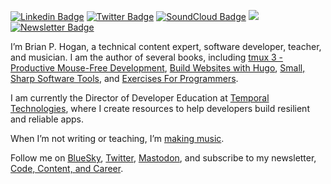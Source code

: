 [![Linkedin Badge](https://img.shields.io/badge/-Brian%20Hogan-blue?style=flat&logo=Linkedin&logoColor=white&link=https://www.linkedin.com/in/bphogan/)](https://www.linkedin.com/in/bphogan/)
[![Twitter Badge](https://img.shields.io/badge/-@bphogan-1da1f2?style=flat&logo=twitter&logoColor=white&link=https://twitter.com/bphogan)](https://twitter.com/bphogan)
[![SoundCloud Badge](https://img.shields.io/badge/-Brian%20Hogan-orange?style=flat&logo=soundcloud&logoColor=white&link=https://soundcloud.com/bphogan)](https://soundcloud.com/bphogan)
<a rel="me" href="https://mastodon.social/@bphogan"><img src="https://img.shields.io/badge/-bphogan-lavender?style=flat&logo=mastodon&logoColor=white"></a>
[![Newsletter Badge](https://img.shields.io/badge/-Newsletter-purple?style=flat&logo=email&logoColor=white&link=https://newsletter.bphogan.com)](https://newsletter.bphogan.com)

I’m Brian P. Hogan, a technical content expert, software developer, teacher, and musician. I am the author of several books, including [tmux 3 - Productive Mouse-Free Development](http://pragprog.com/titles/bhtmux3), [Build Websites with Hugo](https://pragprog.com/titles/bhhugo), [Small, Sharp Software Tools](https://smallsharpsoftwaretools.com/), and [Exercises For Programmers](http://pragprog.com/book/bhwb).

I am currently the Director of Developer Education at [Temporal Technologies](https://temporal.io/), where I create resources to help developers build resilient and reliable apps.

When I’m not writing or teaching, I’m [making music](https://bphogan.com/music).

Follow me on [BlueSky](https://bsky.app/profile/bphogan.com), [Twitter](https://twitter.com/bphogan), <a rel="me" href="https://mastodon.social/@bphogan">Mastodon</a>, and subscribe to my newsletter, [Code, Content, and Career](https://newsletter.bphogan.com).

